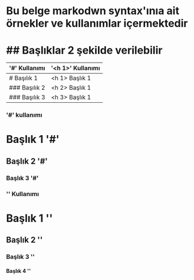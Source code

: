 <h1>Bu belge markodwn syntax'ınıa ait örnekler ve kullanımlar içermektedir<h1>
## Başlıklar 2 şekilde verilebilir  

  
| '#' Kullanımı | '<h 1>' Kullanımı |
| ----------- | --------- |
| # Başılık 1 | <h 1> Başlık 1 |
| ### Başılık 2 | <h 2> Başlık 1 |
| ### Başılık 3 | <h 3> Başlık 1 |
  
###  '#' kullanımı  
# Başlık 1 '#'
## Başlık 2 '#'
### Başlık 3 '#'
<h3>'<h 1/h 2/h 3>' Kullanımı </h3>
<h1>Başlık 1 '<h 1>'</h1>
<h2>Başlık 2 '<h 2>'</h2>
<h3>Başlık 3 '<h 3>'</h3>
<h4>Başlık 4 '<h 4>'</h4>
